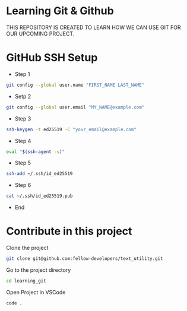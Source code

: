 # Learning  Git & Github
THIS REPOSITORY IS CREATED TO LEARN HOW WE CAN USE GIT FOR OUR UPCOMING PROJECT.


# GitHub SSH Setup

- Step 1
```bash
git config --global user.name "FIRST_NAME LAST_NAME"
```

- Setp 2
```bash
git config --global user.email "MY_NAME@example.com"
```

- Step 3
```bash
ssh-keygen -t ed25519 -C "your_email@example.com"
```

- Step 4
```bash
eval "$(ssh-agent -s)"
```

- Step 5
```bash
ssh-add ~/.ssh/id_ed25519
```

- Step 6
```bash
cat ~/.ssh/id_ed25519.pub
```
- End

# Contribute in this project

Clone the project

```bash
git clone git@github.com:fellow-developers/text_utility.git
```

Go to the project directory

```bash
cd learning_git
```

Open Project in VSCode
```bash
code .
```
